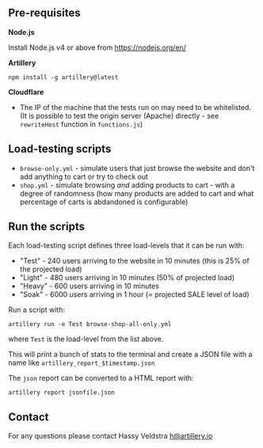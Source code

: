 ## Pre-requisites

**Node.js**

Install Node.js v4 or above from https://nodejs.org/en/

**Artillery**

`npm install -g artillery@latest`

**Cloudflare**

- The IP of the machine that the tests run on may need to be whitelisted.
(It is possible to test the origin server (Apache) directly - see `rewriteHost` function in `functions.js`)

## Load-testing scripts

- `browse-only.yml` - simulate users that just browse the website and don't add anything to cart or try to check out
- `shop.yml` - simulate browsing *and* adding products to cart - with a degree of randomness (how many products are added to cart and what percentage of carts is abdandoned is configurable)

## Run the scripts

Each load-testing script defines three load-levels that it can be run with:

- "Test" - 240 users arriving to the website in 10 minutes (this is 25% of the projected load)
- "Light" - 480 users arriving in 10 minutes (50% of projected load)
- "Heavy" - 600 users arriving in 10 minutes
- "Soak" - 6000 users arriving in 1 hour (= projected SALE level of load)

Run a script with:

```
artillery run -e Test browse-shop-all-only.yml
```

where `Test` is the load-level from the list above.

This will print a bunch of stats to the terminal and create a JSON file with a name like `artillery_report_$timestamp.json`

The `json` report can be converted to a HTML report with:

```
artillery report jsonfile.json
```

## Contact

For any questions please contact Hassy Veldstra [<h@artillery.io>](mailto:h@artillery.io)
